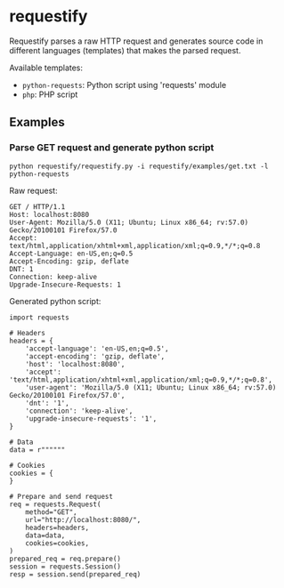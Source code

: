 # requestify

Requestify parses a raw HTTP request and generates source code in different languages (templates) that makes the parsed request.

Available templates:
* `python-requests`: Python script using 'requests' module
* `php`: PHP script

## Examples

### Parse GET request and generate python script

`python requestify/requestify.py -i requestify/examples/get.txt -l python-requests`

Raw request:

```
GET / HTTP/1.1
Host: localhost:8080
User-Agent: Mozilla/5.0 (X11; Ubuntu; Linux x86_64; rv:57.0) Gecko/20100101 Firefox/57.0
Accept: text/html,application/xhtml+xml,application/xml;q=0.9,*/*;q=0.8
Accept-Language: en-US,en;q=0.5
Accept-Encoding: gzip, deflate
DNT: 1
Connection: keep-alive
Upgrade-Insecure-Requests: 1
```

Generated python script:

```
import requests

# Headers
headers = {
    'accept-language': 'en-US,en;q=0.5',
    'accept-encoding': 'gzip, deflate',
    'host': 'localhost:8080',
    'accept': 'text/html,application/xhtml+xml,application/xml;q=0.9,*/*;q=0.8',
    'user-agent': 'Mozilla/5.0 (X11; Ubuntu; Linux x86_64; rv:57.0) Gecko/20100101 Firefox/57.0',
    'dnt': '1',
    'connection': 'keep-alive',
    'upgrade-insecure-requests': '1',
}

# Data
data = r""""""

# Cookies
cookies = {
}

# Prepare and send request
req = requests.Request(
    method="GET",
    url="http://localhost:8080/",
    headers=headers,
    data=data,
    cookies=cookies,
)
prepared_req = req.prepare()
session = requests.Session()
resp = session.send(prepared_req)
```
